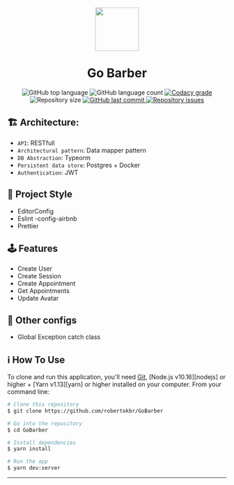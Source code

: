 <h1 align="center">
    <img src="https://camo.githubusercontent.com/ab9f94b1f47bf05fbf0f99d65a802f638cb38f21/68747470733a2f2f692e696d6775722e636f6d2f613334616f30782e706e67" width="100px" /><br>
    <br>
  Go Barber
</h1>
<p align="center">
  <img alt="GitHub top language" src="https://img.shields.io/github/languages/top/robertokbr/GoBarber.svg">

  <img alt="GitHub language count" src="https://img.shields.io/github/languages/count/robertokbr/GoBarber.svg">

  <a href="https://www.codacy.com/app/robertokbr/GoBarber?utm_source=github.com&amp;utm_medium=referral&amp;utm_content=robertokbr/GoBarber&amp;utm_campaign=Badge_Grade">
    <img alt="Codacy grade" src="https://img.shields.io/codacy/grade/1b577a07dda843aba09f4bc55d1af8fc.svg">
  </a>

  <img alt="Repository size" src="https://img.shields.io/github/repo-size/robertokbr/GoBarber.svg">
  <a href="https://github.com/robertokbr/GoBarber/commits/master">
    <img alt="GitHub last commit" src="https://img.shields.io/github/last-commit/robertokbr/GoBarber.svg">
  </a>

  <a href="https://github.com/robertokbr/GoBarber/issues">
    <img alt="Repository issues" src="https://img.shields.io/github/issues/robertokbr/GoBarber.svg">
  </a>
  


## 🏗 Architecture:

* `API`: RESTfull
* `Architectural pattern`: Data mapper pattern
* `DB Abstraction`: Typeorm
* `Persistent data store`: Postgres + Docker
* `Authentication`: JWT

## 🎈 Project Style

* EditorConfig
* Eslint -config-airbnb
* Prettier

## 🕹 Features

* Create User
* Create Session
* Create Appointment
* Get Appointments
* Update Avatar 

## 🔧 Other configs

* Global Exception catch class


## :information_source: How To Use

To clone and run this application, you'll need [Git](https://git-scm.com), [Node.js v10.16][nodejs] or higher + [Yarn v1.13][yarn] or higher installed on your computer. From your command line:

```bash
# Clone this repository
$ git clone https://github.com/robertokbr/GoBarber

# Go into the repository
$ cd GoBarber

# Install dependencies
$ yarn install

# Run the app
$ yarn dev:server
```
---
